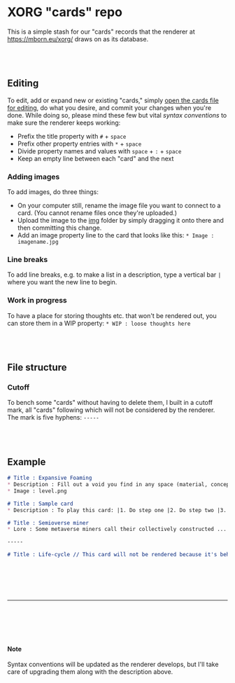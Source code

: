 # XORG "cards" repo

This is a simple stash for our "cards" records that the renderer at https://mborn.eu/xorg/ draws on as its database.
<br/>
<br/>
<br/>
<br/>

## Editing
To edit, add or expand new or existing "cards," simply [open the cards file for editing](https://github.com/XORGanon/cards/edit/main/cards), do what you desire, and commit your changes when you're done. While doing so, please mind these few but vital _syntax conventions_ to make sure the renderer keeps working:

* Prefix the title property with `#` + `space`
* Prefix other property entries with `*` + `space`
* Divide property names and values with `space` + `:` + `space`
* Keep an empty line between each "card" and the next

### Adding images
To add images, do three things:

* On your computer still, rename the image file you want to connect to a card. (You cannot rename files once they're uploaded.)
* Upload the image to the [img](https://github.com/XORGanon/cards/tree/main/img) folder by simply dragging it onto there and then committing this change.
* Add an image property line to the card that looks like this: `* Image : imagename.jpg`

### Line breaks
To add line breaks, e.g. to make a list in a description, type a vertical bar `|` where you want the new line to begin.

### Work in progress
To have a place for storing thoughts etc. that won't be rendered out, you can store them in a WIP property: `* WIP : loose thoughts here`
<br/>
<br/>
<br/>
<br/>

## File structure

### Cutoff
To bench some "cards" without having to delete them, I built in a cutoff mark, all "cards" following which will not be considered by the renderer. The mark is five hyphens: `-----`
<br/>
<br/>
<br/>
<br/>

## Example
```md
# Title : Expansive Foaming
* Description : Fill out a void you find in any space (material, conceptual, ...
* Image : level.png

# Title : Sample card
* Description : To play this card: |1. Do step one |2. Do step two |3. Do step three

# Title : Semioverse miner
* Lore : Some metaverse miners call their collectively constructed ...

-----

# Title : Life-cycle // This card will not be rendered because it's behind the cutoff mark
```
<br/>
<br/>
<br/>
<br/>

---
<br/>
<br/>
<br/>
<br/>

#### Note
Syntax conventions will be updated as the renderer develops, but I'll take care of upgrading them along with the description above.


